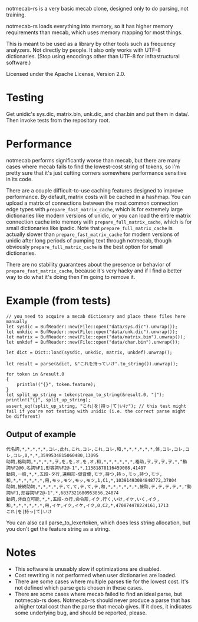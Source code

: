 notmecab-rs is a very basic mecab clone, designed only to do parsing, not training.

notmecab-rs loads everything into memory, so it has higher memory requirements than mecab, which uses memory mapping for most things.

This is meant to be used as a library by other tools such as frequency analyzers. Not directly by people.
It also only works with UTF-8 dictionaries. (Stop using encodings other than UTF-8 for infrastructural software.)

Licensed under the Apache License, Version 2.0.

# Testing

Get unidic's sys.dic, matrix.bin, unk.dic, and char.bin and put them in data/. Then invoke tests from the repository root.

# Performance

notmecab performs significantly worse than mecab, but there are many cases where mecab fails to find the lowest-cost string of tokens, so I'm pretty sure that it's just cutting corners somewhere performance sensitive in its code.

There are a couple difficult-to-use caching features designed to improve performance. By default, matrix costs will be cached in a hashmap. You can upload a matrix of connections between the most common connection edge types with ```prepare_fast_matrix_cache```, which is for extremely large dictionaries like modern versions of unidic, or you can load the entire matrix connection cache into memory with ```prepare_full_matrix_cache```, which is for small dictionaries like ipadic. Note that ```prepare_full_matrix_cache``` is actually slower than ```prepare_fast_matrix_cache``` for modern versions of unidic after long periods of pumping text through notmecab, though obviously ```prepare_full_matrix_cache``` is the best option for small dictionaries.

There are no stability guarantees about the presence or behavior of ```prepare_fast_matrix_cache```, because it's very hacky and if I find a better way to do what it's doing then I'm going to remove it.

# Example (from tests)

    // you need to acquire a mecab dictionary and place these files here manually
    let sysdic = BufReader::new(File::open("data/sys.dic").unwrap());
    let unkdic = BufReader::new(File::open("data/unk.dic").unwrap());
    let matrix = BufReader::new(File::open("data/matrix.bin").unwrap());
    let unkdef = BufReader::new(File::open("data/char.bin").unwrap());
    
    let dict = Dict::load(sysdic, unkdic, matrix, unkdef).unwrap();

    let result = parse(&dict, &"これを持っていけ".to_string()).unwrap();

    for token in &result.0
    {
        println!("{}", token.feature);
    }
    let split_up_string = tokenstream_to_string(&result.0, "|");
    println!("{}", split_up_string);
    assert_eq!(split_up_string, "これ|を|持っ|て|いけ"); // this test might fail if you're not testing with unidic (i.e. the correct parse might be different)

## Output of example

    代名詞,*,*,*,*,*,コレ,此れ,これ,コレ,これ,コレ,和,*,*,*,*,*,*,体,コレ,コレ,コレ,コレ,0,*,*,3599534815060480,13095
    助詞,格助詞,*,*,*,*,ヲ,を,を,オ,を,オ,和,*,*,*,*,*,*,格助,ヲ,ヲ,ヲ,ヲ,*,"動詞%F2@0,名詞%F1,形容詞%F2@-1",*,11381878116459008,41407
    動詞,一般,*,*,五段-タ行,連用形-促音便,モツ,持つ,持っ,モッ,持つ,モツ,和,*,*,*,*,*,*,用,モッ,モツ,モッ,モツ,1,C1,*,10391493084848772,37804
    助詞,接続助詞,*,*,*,*,テ,て,て,テ,て,テ,和,*,*,*,*,*,*,接助,テ,テ,テ,テ,*,"動詞%F1,形容詞%F2@-1",*,6837321680953856,24874
    動詞,非自立可能,*,*,五段-カ行,命令形,イク,行く,いけ,イケ,いく,イク,和,*,*,*,*,*,*,用,イケ,イク,イケ,イク,0,C2,*,470874478224161,1713
    これ|を|持っ|て|いけ

You can also call parse_to_lexertoken, which does less string allocation, but you don't get the feature string as a string.

# Notes

- This software is unusably slow if optimizations are disabled.
- Cost rewriting is not performed when user dictionaries are loaded.
- There are some cases where multiple parses tie for the lowest cost. It's not defined which parse gets chosen in these cases.
- There are some cases where mecab failed to find an ideal parse, but notmecab-rs does. Notmecab-rs should never produce a parse that has a higher total cost than the parse that mecab gives. If it does, it indicates some underlying bug, and should be reported, please.
